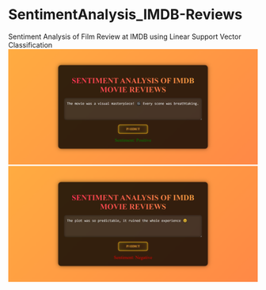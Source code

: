 # SentimentAnalysis_IMDB-Reviews
Sentiment Analysis of Film Review at IMDB using Linear Support Vector Classification
![logo](https://github.com/Laoode/SentimentAnalysis_IMDB-Reviews/blob/main/Images/predict-positive.png)
<br>
![logo](https://github.com/Laoode/SentimentAnalysis_IMDB-Reviews/blob/main/Images/predict-negative.png)
